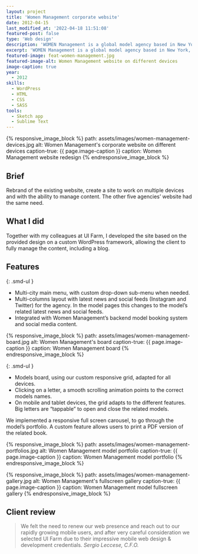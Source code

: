 ```yaml
---
layout: project
title: 'Women Management corporate website'
date: 2012-04-15
last_modified_at: '2022-04-18 11:51:08'
featured-post: false
type: 'Web design'
description: 'WOMEN Management is a global model agency based in New York, now part of Elite.'
excerpt: 'WOMEN Management is a global model agency based in New York, now part of Elite.'
featured-image: feat-women-management.jpg
featured-image-alt: Women Management website on different devices
image-caption: true
year: 
  - 2012
skills:
  - WordPress
  - HTML
  - CSS
  - SASS
tools:
  - Sketch app
  - Sublime Text
---
```

{% responsive_image_block %}
  path: assets/images/women-management-devices.jpg
  alt: Women Management's corporate website on different devices
  caption-true: {{ page.image-caption }}
  caption: Women Management website redesign
{% endresponsive_image_block %}

## Brief
Rebrand of the existing website, create a site to work on multiple devices and with the ability to manage content. The other five agencies’ website had the same need.

## What I did
Together with my colleagues at UI Farm, I developed the site based on the provided design on a custom WordPress framework, allowing the client to fully manage the content, including a blog.

## Features

{: .smd-ul }
- Multi-city main menu, with custom drop-down sub-menu when needed.
- Multi-columns layout with latest news and social feeds (Instagram and Twitter) for the agency. In the model pages this changes to the model’s related latest news and social feeds.
- Integrated with Women Management’s backend model booking system and social media content.

{% responsive_image_block %}
  path: assets/images/women-management-board.jpg
  alt: Women Management's board
  caption-true: {{ page.image-caption }}
  caption: Women Management board
{% endresponsive_image_block %}

{: .smd-ul }
- Models board, using our custom responsive grid, adapted for all devices.
- Clicking on a letter, a smooth scrolling animation points to the correct models names.
- On mobile and tablet devices, the grid adapts to the different features. Big letters are “tappable” to open and close the related models.

We implemented a responsive full screen carousel, to go through the model’s portfolio. A custom feature allows users to print a PDF version of the related book.

{% responsive_image_block %}
  path: assets/images/women-management-portfolios.jpg
  alt: Women Management model portfolio
  caption-true: {{ page.image-caption }}
  caption: Women Management model portfolio
{% endresponsive_image_block %}

{% responsive_image_block %}
  path: assets/images/women-management-gallery.jpg
  alt: Women Management's fullscreen gallery
  caption-true: {{ page.image-caption }}
  caption: Women Management model fullscreen gallery
{% endresponsive_image_block %}

## Client review

> We felt the need to renew our web presence and reach out to
our rapidly growing mobile users, and after very careful consideration we selected UI Farm due to their impressive mobile web design & development credentials.
<cite>Sergio Leccese, C.F.O.</cite>
